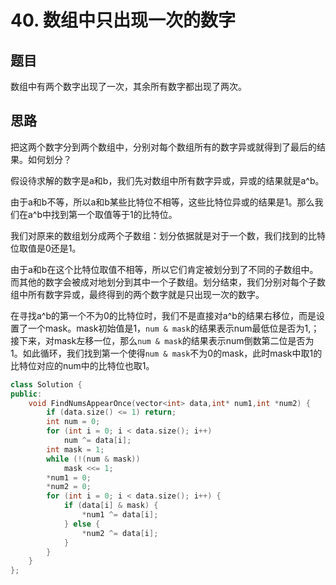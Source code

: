 # 40. 数组中只出现一次的数字
## 题目
数组中有两个数字出现了一次，其余所有数字都出现了两次。
## 思路
把这两个数字分到两个数组中，分别对每个数组所有的数字异或就得到了最后的结果。如何划分？

假设待求解的数字是a和b，我们先对数组中所有数字异或，异或的结果就是a^b。

由于a和b不等，所以a和b某些比特位不相等，这些比特位异或的结果是1。那么我们在a^b中找到第一个取值等于1的比特位。

我们对原来的数组划分成两个子数组：划分依据就是对于一个数，我们找到的比特位取值是0还是1。

由于a和b在这个比特位取值不相等，所以它们肯定被划分到了不同的子数组中。而其他的数字会被成对地划分到其中一个子数组。划分结束，我们分别对每个子数组中所有数字异或，最终得到的两个数字就是只出现一次的数字。

在寻找a^b的第一个不为0的比特位时，我们不是直接对a^b的结果右移位，而是设置了一个mask。mask初始值是1，`num & mask`的结果表示num最低位是否为1,；接下来，对mask左移一位，那么`num & mask`的结果表示num倒数第二位是否为1。如此循环，我们找到第一个使得`num & mask`不为0的mask，此时mask中取1的比特位对应的num中的比特位也取1。
```C++
class Solution {
public:
    void FindNumsAppearOnce(vector<int> data,int* num1,int *num2) {
        if (data.size() <= 1) return;
        int num = 0;
        for (int i = 0; i < data.size(); i++)
            num ^= data[i];
        int mask = 1;
        while (!(num & mask))
            mask <<= 1;
        *num1 = 0;
        *num2 = 0;
        for (int i = 0; i < data.size(); i++) {
            if (data[i] & mask) {
                *num1 ^= data[i];
            } else {
                *num2 ^= data[i];
            }
        }
    }
};
```
